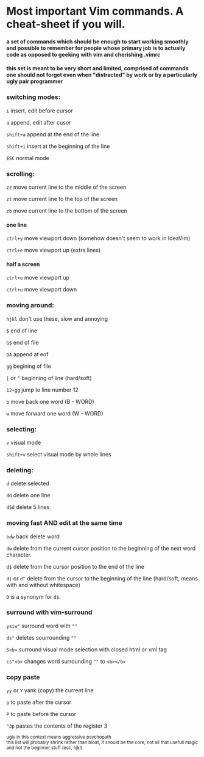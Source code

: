 # Most important Vim commands. A cheat-sheet if you will.
#### a set of commands which should be enough to start working smoothly and possible to remember for people whose primary job is to actually code as opposed to geeking with vim and cherishing .vimrc
#### this set is meant to be very short and limited, comprised of commands one should not forget even when "distracted" by work or by a particularly ugly pair programmer

### switching modes:
`i` insert, edit before cursor

`a` append, edit after cusor

`shift+a` append at the end of the line

`shift+i` insert at the beginning of the line

`ESC` normal mode

### scrolling:
`zz` move current line to the middle of the screen

`zt` move current line to the top of the screen

`zb` move current line to the bottom of the screen

#### one line
`ctrl+y` move viewport down (somehow doesn't seem to work in IdeaVim)

`ctrl+e` move viewport up (extra lines)

#### half a screen
`ctrl+u` move viewport up

`ctrl+u` move viewport down

### moving around:
`hjkl` don't use these, slow and annoying

`$` end of line

`G$` end of file

`GA` append at eof

`gg` begining of file

`|` or `^` beginning of line (hard/soft)

`12+gg` jump to line number 12

`b` move back one word (B - WORD)

`w` move forward one word (W - WORD)

### selecting:
`v` visual mode

`shift+v` select visual mode by whole lines

### deleting:
`d` delete selected

`dd` delete one line

`d5d` delete 5 lines

### moving fast AND edit at the same time
`bdw` back delete word

`dw` delete from the current cursor position to the beginning of the next word character.

`d$` delete from the cursor position to the end of the line

`d|` or `d^` delete from the cursor to the beginning of the line (hard/soft, means with and without whitespace)

`D` is a synonym for `d$`.

### surround with vim-surround
`ysiw"` surround word with `""`

`ds"` deletes sourrounding `""`

`S<b>` surround visual mode selection with closed html or xml tag

`cs"<b>` changes word surrounding `""` to `<b></b>`

### copy paste
`yy` or `Y` yank (copy) the current line

`p` to paste after the cursor

`P` to paste before the cursor

`"3p` pastes the contents of the register 3

</hr>
<small>ugly in this context means aggressive psychopath</small>
</br>
<small>this list will probably shrink rather than bloat, it should be the core, not all that usefull magic and not the beginner stuff (esc, hjkl)</small>
